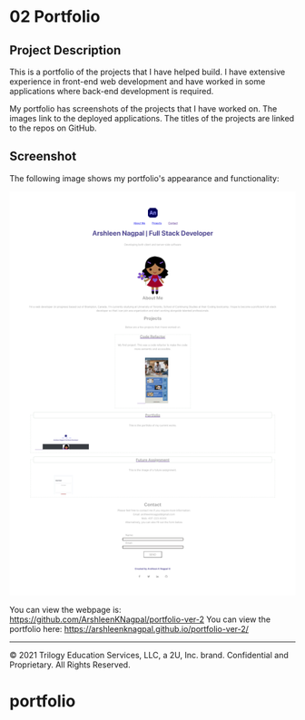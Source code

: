 # 02 Portfolio

## Project Description

This is a portfolio of the projects that I have helped build. I have extensive experience in front-end web development and have worked in some applications where back-end development is required.

My portfolio has screenshots of the projects that I have worked on. 
The images link to the deployed applications. The titles of the projects are linked to the repos on GitHub.

## Screenshot

The following image shows my portfolio's appearance and functionality:

![The webpage includes a navigation bar, an avatar of myself, my previous project and my contact details.](./images/Arshleen-Nagpal-Portfolio.png)


You can view the webpage is: <https://github.com/ArshleenKNagpal/portfolio-ver-2>
You can view the portfolio here: <https://arshleenknagpal.github.io/portfolio-ver-2/>

---
© 2021 Trilogy Education Services, LLC, a 2U, Inc. brand. Confidential and Proprietary. All Rights Reserved.
# portfolio
